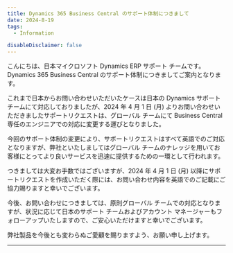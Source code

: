 ```yaml
---
title: Dynamics 365 Business Central のサポート体制につきまして
date: 2024-8-19
tags:
  - Information

disableDisclaimer: false
---
```


こんにちは、日本マイクロソフト Dynamics ERP サポート チームです。  
Dynamics 365 Business Central のサポート体制につきましてご案内となります。

<!-- more -->

これまで日本からお問い合わせいただいたケースは日本の Dynamics サポートチームにて対応しておりましたが、2024 年 4 月 1 日 (月) よりお問い合わせいただきましたサポートリクエストは、グローバル チームにて Business Central 専任のエンジニアでの対応に変更する運びとなりました。  
 
今回のサポート体制の変更により、サポートリクエストはすべて英語でのご対応となりますが、弊社といたしましてはグローバル チームのナレッジを用いてお客様にとってより良いサービスを迅速に提供するための一環として行われます。  
 
つきましては大変お手数ではございますが、2024 年 4 月 1 日 (月) 以降にサポートリクエストを作成いただく際には、お問い合わせ内容を英語でのご記載にご協力賜りますと幸いでございます。  
 
今後、お問い合わせにつきましては、原則グローバル チームでの対応となりますが、状況に応じて日本のサポート チームおよびアカウント マネージャーもフォローアップいたしますので、ご安心いただけますと幸いでございます。  
 
弊社製品を今後とも変わらぬご愛顧を賜りますよう、お願い申し上げます。  

<!-- 区切り線 -->

---
